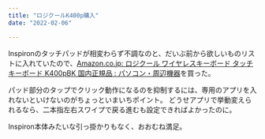 ```yaml
---
title: "ロジクールK400p購入"
date: "2022-02-06"

---
```


Inspironのタッチパッドが相変わらず不調なのと、だいぶ前から欲しいものリストに入れていたので、[Amazon.co.jp: ロジクール ワイヤレスキーボード タッチ キーボード K400pBK 国内正規品 : パソコン・周辺機器](https://www.amazon.co.jp/gp/product/B00ZQNBTQK/)を買った。

パッド部分のタップでクリック動作になるのを抑制するには、専用のアプリを入れないといけないのがちょっといまいちポイント。
どうせアプリで挙動変えられるなら、二本指左右スワイプで戻る進むも設定できればよかったのに。

Inspiron本体みたいな引っ掛かりもなく、おおむね満足。
